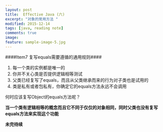 ```yaml
---
layout: post
title:  Effective Java (六)
excerpt: "对象的常用方法 "
modified: 2015-12-14
tags: [java, reading note]
comments: true
image:
feature: sample-image-5.jpg
---
```

####Item7 复写equals需要遵循的通用规则####

1. 每一个类的实例都是唯一的
2. 你并不关心类是否提供逻辑相等测试
3. 父类已经复写了equals，而且从父类继承而来的行为对子类也是试用的
4. 类是私有或者包私有，你确定它的equals方法永远不会调用

何时应该复写Object的equals方法呢？

**当一个类有逻辑相等的概念而且它不同于仅仅的对象相同，同时父类也没有复写equals方法来实现这个功能**

**未完待续**







